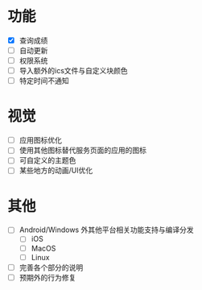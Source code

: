 # 功能

 - [x] 查询成绩
 - [ ] 自动更新
 - [ ] 权限系统
 - [ ] 导入额外的ics文件与自定义块颜色
 - [ ] 特定时间不通知

# 视觉

 - [ ] 应用图标优化
 - [ ] 使用其他图标替代服务页面的应用的图标
 - [ ] 可自定义的主题色
 - [ ] 某些地方的动画/UI优化

# 其他

 - [ ] Android/Windows 外其他平台相关功能支持与编译分发
   - [ ] iOS
   - [ ] MacOS
   - [ ] Linux
 - [ ] 完善各个部分的说明
 - [ ] 预期外的行为修复